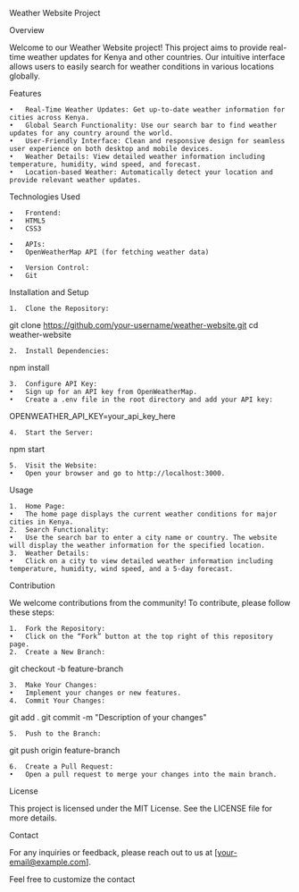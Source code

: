 Weather Website Project

Overview

Welcome to our Weather Website project! This project aims to provide real-time weather updates for Kenya and other countries. Our intuitive interface allows users to easily search for weather conditions in various locations globally.

Features

	•	Real-Time Weather Updates: Get up-to-date weather information for cities across Kenya.
	•	Global Search Functionality: Use our search bar to find weather updates for any country around the world.
	•	User-Friendly Interface: Clean and responsive design for seamless user experience on both desktop and mobile devices.
	•	Weather Details: View detailed weather information including temperature, humidity, wind speed, and forecast.
	•	Location-based Weather: Automatically detect your location and provide relevant weather updates.

Technologies Used

	•	Frontend:
	•	HTML5
	•	CSS3

	•	APIs:
	•	OpenWeatherMap API (for fetching weather data)

	•	Version Control:
	•	Git

Installation and Setup

	1.	Clone the Repository:

git clone https://github.com/your-username/weather-website.git
cd weather-website


	2.	Install Dependencies:

npm install


	3.	Configure API Key:
	•	Sign up for an API key from OpenWeatherMap.
	•	Create a .env file in the root directory and add your API key:

OPENWEATHER_API_KEY=your_api_key_here


	4.	Start the Server:

npm start


	5.	Visit the Website:
	•	Open your browser and go to http://localhost:3000.

Usage

	1.	Home Page:
	•	The home page displays the current weather conditions for major cities in Kenya.
	2.	Search Functionality:
	•	Use the search bar to enter a city name or country. The website will display the weather information for the specified location.
	3.	Weather Details:
	•	Click on a city to view detailed weather information including temperature, humidity, wind speed, and a 5-day forecast.

Contribution

We welcome contributions from the community! To contribute, please follow these steps:

	1.	Fork the Repository:
	•	Click on the “Fork” button at the top right of this repository page.
	2.	Create a New Branch:

git checkout -b feature-branch


	3.	Make Your Changes:
	•	Implement your changes or new features.
	4.	Commit Your Changes:

git add .
git commit -m "Description of your changes"


	5.	Push to the Branch:

git push origin feature-branch


	6.	Create a Pull Request:
	•	Open a pull request to merge your changes into the main branch.

License

This project is licensed under the MIT License. See the LICENSE file for more details.

Contact

For any inquiries or feedback, please reach out to us at [your-email@example.com].

Feel free to customize the contact
